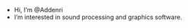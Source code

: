 - Hi, I’m @Addenri
- I’m interested in sound processing and graphics software.

<!---
Addenri/Addenri is a ✨ special ✨ repository because its `README.md` (this file) appears on your GitHub profile.
You can click the Preview link to take a look at your changes.
--->
